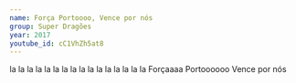 ```yaml
---
name: Força Portoooo, Vence por nós
group: Super Dragões
year: 2017
youtube_id: cC1VhZh5at8
---
```


la la la la la la la la
la la la la la la la la
Forçaaaa Portoooooo
Vence por nós
